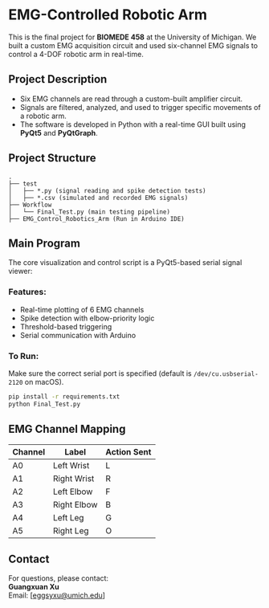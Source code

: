 # EMG-Controlled Robotic Arm

This is the final project for **BIOMEDE 458** at the University of Michigan. We built a custom EMG acquisition circuit and used six-channel EMG signals to control a 4-DOF robotic arm in real-time.

## Project Description
- Six EMG channels are read through a custom-built amplifier circuit.
- Signals are filtered, analyzed, and used to trigger specific movements of a robotic arm.
- The software is developed in Python with a real-time GUI built using **PyQt5** and **PyQtGraph**.

## Project Structure
```
.
├── test
│   ├── *.py (signal reading and spike detection tests)
│   ├── *.csv (simulated and recorded EMG signals)
├── Workflow
│   └── Final_Test.py (main testing pipeline)
├── EMG_Control_Robotics_Arm (Run in Arduino IDE)
```


## Main Program
The core visualization and control script is a PyQt5-based serial signal viewer:

### Features:
- Real-time plotting of 6 EMG channels
- Spike detection with elbow-priority logic
- Threshold-based triggering
- Serial communication with Arduino

### To Run:
Make sure the correct serial port is specified (default is `/dev/cu.usbserial-2120` on macOS).
```bash
pip install -r requirements.txt
python Final_Test.py
```

## EMG Channel Mapping
| Channel | Label          | Action Sent |
|---------|----------------|-------------|
| A0      | Left Wrist     | L           |
| A1      | Right Wrist    | R           |
| A2      | Left Elbow     | F           |
| A3      | Right Elbow    | B           |
| A4      | Left Leg       | G           |
| A5      | Right Leg      | O           |

## Contact
For questions, please contact:  
**Guangxuan Xu**  
Email: [eggsyxu@umich.edu]



